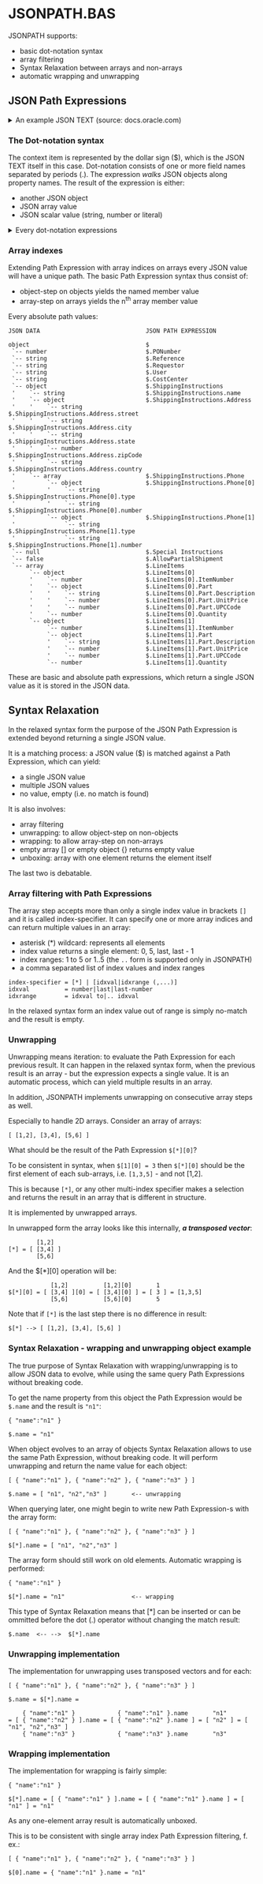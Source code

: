 # JSONPATH.BAS

JSONPATH supports:

- basic dot-notation syntax
- array filtering
- Syntax Relaxation between arrays and non-arrays
- automatic wrapping and unwrapping


## JSON Path Expressions 

<details>
<summary>An example JSON TEXT (source: docs.oracle.com)</summary>

```json
{ "PONumber"             : 1600,
  "Reference"            : "ABULL-20140421",
  "Requestor"            : "Alexis Bull",
  "User"                 : "ABULL",
  "CostCenter"           : "A50",
  "ShippingInstructions" : { "name"   : "Alexis Bull",
                             "Address": { "street"  : "200 Sporting Green",
                                          "city"    : "South San Francisco",
                                          "state"   : "CA",
                                          "zipCode" : 99236,
                                          "country" : "United States of America" },
                             "Phone" : [ { "type"   : "Office", 
                                           "number" : "909-555-7307" },
                                         { "type"   : "Mobile",
                                           "number" : "415-555-1234" } ] },
  "Special Instructions" : null,
  "AllowPartialShipment" : false,
  "LineItems"            : [ { "ItemNumber" : 1,
                               "Part"       : { "Description" : "One Magic Christmas",
                                                "UnitPrice"   : 19.95,
                                                "UPCCode"     : 13131092899 },
                               "Quantity"   : 9.0 },
                             { "ItemNumber" : 2,
                               "Part"       : { "Description" : "Lethal Weapon",
                                                "UnitPrice"   : 19.95,
                                                "UPCCode"     : 85391628927 },
                               "Quantity"   : 5.0 } ] }
```
</details>



### The Dot-notation syntax

The context item is represented by the dollar sign ($), which is the JSON TEXT itself in this case. Dot-notation consists of one or more field names separated by periods (.). The expression *walks* JSON objects along property names. The result of the expression is either: 

- another JSON object
- JSON array value
- JSON scalar value (string, number or literal)


<details>
<summary>Every dot-notation expressions</summary>

```
JSON DATA                              JSON PATH EXPRESSION

object                                 $
 `-- number                            $.PONumber
 `-- string                            $.Reference
 `-- string                            $.Requestor
 `-- string                            $.User
 `-- string                            $.CostCenter
 `-- object                            $.ShippingInstructions
 '    `-- string                       $.ShippingInstructions.name
 '    `-- object                       $.ShippingInstructions.Address
 '    '    `-- string                  $.ShippingInstructions.Address.street
 '    '    `-- string                  $.ShippingInstructions.Address.city
 '    '    `-- string                  $.ShippingInstructions.Address.state
 '    '    `-- number                  $.ShippingInstructions.Address.zipCode
 '    '    `-- string                  $.ShippingInstructions.Address.country
 '    `-- array                        $.ShippingInstructions.Phone
 `-- null                              $.Special Instructions
 `-- false                             $.AllowPartialShipment
 `-- array                             $.LineItems
```
</details>


### Array indexes

Extending Path Expression with array indices on arrays every JSON value will have a unique path. The basic Path Expression syntax thus consist of: 

- object-step on objects yields the named member value
- array-step on arrays yields the n<sup>th</sup> array member value 

Every absolute path values:

```
JSON DATA                              JSON PATH EXPRESSION

object                                 $
 `-- number                            $.PONumber
 `-- string                            $.Reference
 `-- string                            $.Requestor
 `-- string                            $.User
 `-- string                            $.CostCenter
 `-- object                            $.ShippingInstructions
 '    `-- string                       $.ShippingInstructions.name
 '    `-- object                       $.ShippingInstructions.Address
 '    '    `-- string                  $.ShippingInstructions.Address.street
 '    '    `-- string                  $.ShippingInstructions.Address.city
 '    '    `-- string                  $.ShippingInstructions.Address.state
 '    '    `-- number                  $.ShippingInstructions.Address.zipCode
 '    '    `-- string                  $.ShippingInstructions.Address.country
 '    `-- array                        $.ShippingInstructions.Phone
 '         `-- object                  $.ShippingInstructions.Phone[0]
 '         '    `-- string             $.ShippingInstructions.Phone[0].type
 '         '    `-- string             $.ShippingInstructions.Phone[0].number
 '         `-- object                  $.ShippingInstructions.Phone[1]
 '              `-- string             $.ShippingInstructions.Phone[1].type
 '              `-- string             $.ShippingInstructions.Phone[1].number
 `-- null                              $.Special Instructions
 `-- false                             $.AllowPartialShipment
 `-- array                             $.LineItems
      `-- object                       $.LineItems[0]
      '    `-- number                  $.LineItems[0].ItemNumber
      '    `-- object                  $.LineItems[0].Part
      '    '    `-- string             $.LineItems[0].Part.Description
      '    '    `-- number             $.LineItems[0].Part.UnitPrice
      '    '    `-- number             $.LineItems[0].Part.UPCCode
      '    `-- number                  $.LineItems[0].Quantity
      `-- object                       $.LineItems[1]
           `-- number                  $.LineItems[1].ItemNumber
           `-- object                  $.LineItems[1].Part
           '    `-- string             $.LineItems[1].Part.Description
           '    `-- number             $.LineItems[1].Part.UnitPrice
           '    `-- number             $.LineItems[1].Part.UPCCode
           `-- number                  $.LineItems[1].Quantity

```



These are basic and absolute path expressions, which return a single JSON value as it is stored in the JSON data.


## Syntax Relaxation

In the relaxed syntax form the purpose of the JSON Path Expression is extended beyond returning a single JSON value. 

It is a matching process: a JSON value ($) is matched against a Path Expression, which can yield: 

- a single JSON value
- multiple JSON values
- no value, empty (i.e. no match is found)

It is also involves:

- array filtering
- unwrapping: to allow object-step on non-objects
- wrapping: to allow array-step on non-arrays
- empty array [] or empty object {} returns empty value
- unboxing: array with one element returns the element itself

The last two is debatable. 

### Array filtering with Path Expressions

The array step accepts more than only a single index value in brackets `[]` and it is called index-specifier. It can specify one or more array indices and can return multiple values in an array: 

- asterisk (*) wildcard: represents all elements
- index value returns a single element: 0, 5, last, last - 1
- index ranges: 1 to 5 or 1..5 (the `..` form is supported only in JSONPATH)
- a comma separated list of index values and index ranges

```
index-specifier = [*] | [idxval|idxrange (,...)]
idxval          = number|last|last-number
idxrange        = idxval to|.. idxval
```

In the relaxed syntax form an index value out of range is simply no-match and the result is empty. 

### Unwrapping 

Unwrapping means iteration: to evaluate the Path Expression for each previous result. It can happen in the relaxed syntax form, when the previous result is an array - but the expression expects a single value. It is an automatic process, which can yield multiple results in an array. 

In addition, JSONPATH implements unwrapping on consecutive array steps as well. 

Especially to handle 2D arrays. Consider an array of arrays:  

	[ [1,2], [3,4], [5,6] ] 

What should be the result of the Path Expression `$[*][0]`? 

To be consistent in syntax, when `$[1][0] = 3` then `$[*][0]` should be the first element of each sub-arrays, i.e. `[1,3,5]` - and not [1,2]. 

This is because `[*]`, or any other multi-index specifier makes a selection and returns the result in an array that is different in structure. 

It is implemented by unwrapped arrays. 

In unwrapped form the array looks like this internally, ***a transposed vector***: 

	        [1,2]
	[*] = [ [3,4] ] 
	        [5,6]

And the $[*][0] operation will be:
        
	            [1,2]          [1,2][0]       1        
	$[*][0] = [ [3,4] ][0] = [ [3,4][0] ] = [ 3 ] = [1,3,5]
	            [5,6]          [5,6][0]       5        

Note that if `[*]` is the last step there is no difference in result: 

	$[*] --> [ [1,2], [3,4], [5,6] ]   


### Syntax Relaxation - wrapping and unwrapping object example

The true purpose of Syntax Relaxation with wrapping/unwrapping is to allow JSON data to evolve, while using the same query Path Expressions without breaking code. 

To get the name property from this object the Path Expression would be `$.name` and the result is `"n1"`: 

	{ "name":"n1" }  
	                    
	$.name = "n1"

When object evolves to an array of objects Syntax Relaxation allows to use the same Path Expression, without breaking code. It will perform unwrapping and return the name value for each object: 

	[ { "name":"n1" }, { "name":"n2" }, { "name":"n3" } ]
	
	$.name = [ "n1", "n2","n3" ]       <-- unwrapping

When querying later, one might begin to write new Path Expression-s with the array form:

	[ { "name":"n1" }, { "name":"n2" }, { "name":"n3" } ]
	
	$[*].name = [ "n1", "n2","n3" ]

The array form should still work on old elements. Automatic wrapping is performed: 

	{ "name":"n1" }  
	                    
	$[*].name = "n1"                   <-- wrapping

This type of Syntax Relaxation means that [*] can be inserted or can be ommitted before the dot (.) operator without changing the match result:

	$.name  <-- -->  $[*].name

### Unwrapping implementation

The implementation for unwrapping uses transposed vectors and for each: 

	[ { "name":"n1" }, { "name":"n2" }, { "name":"n3" } ]
	
	$.name = $[*].name =
	
	    { "name":"n1" }            { "name":"n1" }.name       "n1"     
	= [ { "name":"n2" } ].name = [ { "name":"n2" }.name ] = [ "n2" ] = [ "n1", "n2","n3" ]
	    { "name":"n3" }            { "name":"n3" }.name       "n3"    

### Wrapping implementation

The implementation for wrapping is fairly simple: 

	{ "name":"n1" }  
	                    
	$[*].name = [ { "name":"n1" } ].name = [ { "name":"n1" }.name ] = [ "n1" ] = "n1"

As any one-element array result is automatically unboxed. 

This is to be consistent with single array index Path Expression filtering, f. ex.:

	[ { "name":"n1" }, { "name":"n2" }, { "name":"n3" } ]
	
	$[0].name = { "name":"n1" }.name = "n1"



